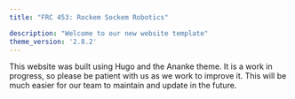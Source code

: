 ```yaml
---
title: "FRC 453: Rockem Sockem Robotics"

description: "Welcome to our new website template"
theme_version: '2.8.2'
---
```

This website was built using Hugo and the Ananke theme. It is a work in progress, so please be patient with us as we work to improve it. This will be much easier for our team to maintain and update in the future.